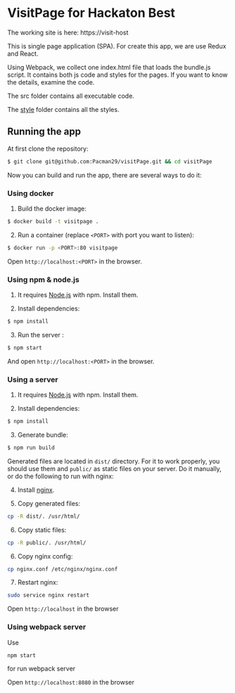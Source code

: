 # VisitPage for Hackaton Best
The working site is here: https://visit-host

This is single page application (SPA). For create this app, we are use Redux and React.

Using Webpack, we collect one index.html file that loads the bundle.js script. It contains both js code and styles for the pages. If you want to know the details, examine the code.

The src folder contains all executable code.

The [style](https://github.com/Pacman29/visitPage/tree/master/src/styles) folder contains all the styles.

## Running the app
At first clone the repository:
```bash
$ git clone git@github.com:Pacman29/visitPage.git && cd visitPage
```

Now you can build and run the app, there are several ways to do it:

### Using docker
1. Build the docker image:
```bash
$ docker build -t visitpage .
```

2. Run a container (replace `<PORT>` with port you want to listen):
```bash
$ docker run -p <PORT>:80 visitpage
```

Open `http://localhost:<PORT>` in the browser.

### Using npm & node.js
1. It requires [Node.js](https://nodejs.org/) with npm. Install them.

2. Install dependencies:
```bash
$ npm install
```

3. Run the server :
```bash
$ npm start
```
And open `http://localhost:<PORT>` in the browser.


### Using a server
1. It requires [Node.js](https://nodejs.org/) with npm. Install them.

2. Install dependencies:
```bash
$ npm install
```

3. Generate bundle:
```bash
$ npm run build
```

Generated files are located in `dist/` directory. For it to work
properly, you should use them and `public/` as static files on your
server. Do it manually, or do the following to run with nginx:

4. Install [nginx](https://nginx.org).

5. Copy generated files:
```bash
cp -R dist/. /usr/html/
```

6. Copy static files:
```bash
cp -R public/. /usr/html/
```

6. Copy nginx config:
```bash
cp nginx.conf /etc/nginx/nginx.conf
```

7. Restart nginx:
```bash
sudo service nginx restart
```

Open `http://localhost` in the browser

### Using webpack server

Use

```bash
npm start
```

for run webpack server

Open `http://localhost:8080` in the browser